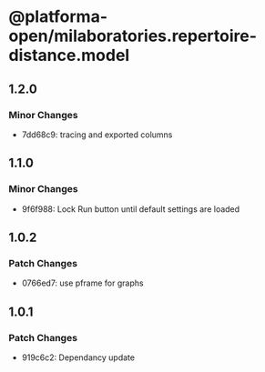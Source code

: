 # @platforma-open/milaboratories.repertoire-distance.model

## 1.2.0

### Minor Changes

- 7dd68c9: tracing and exported columns

## 1.1.0

### Minor Changes

- 9f6f988: Lock Run button until default settings are loaded

## 1.0.2

### Patch Changes

- 0766ed7: use pframe for graphs

## 1.0.1

### Patch Changes

- 919c6c2: Dependancy update
